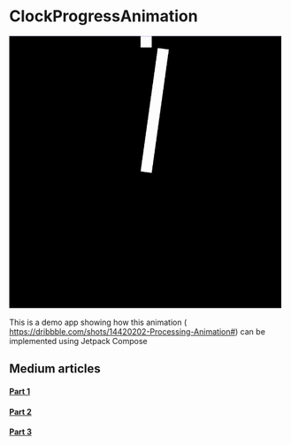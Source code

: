 # ClockProgressAnimation

![image](https://github.com/Kpeved/ClockProgressAnimation/blob/main/art/Final_animation.gif)

This is a demo app showing how this animation ( https://dribbble.com/shots/14420202-Processing-Animation#) can be implemented using Jetpack Compose 

## Medium articles
#### [Part 1](https://medium.com/proandroiddev/amazing-clock-animation-with-jetpack-compose-part-1-8d143f38a3cd)
#### [Part 2](https://proandroiddev.com/amazing-clock-animation-with-jetpack-compose-part-2-e0619f5e3a2d)
#### [Part 3](https://proandroiddev.com/amazing-clock-animation-with-jetpack-compose-part-3-optimisation-adding-some-colours-29ea14ca13c7)

